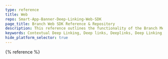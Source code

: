 ```yaml
---
type: reference
title: Web
repo: Smart-App-Banner-Deep-Linking-Web-SDK
page_title: Branch Web SDK Reference & Repository
description: This reference outlines the functionality of the Branch Metrics Deep Linking Web SDK, and how to easily incorporate it into a website.
keywords: Contextual Deep Linking, Deep links, Deeplinks, Deep Linking, Deeplinking, Deferred Deep Linking, Deferred Deeplinking, Google App Indexing, Google App Invites, Apple Universal Links, Apple Spotlight Search, Facebook App Links, AppLinks, Deepviews, Deep views,references, API Reference, repository, Web SDK, Javascript
hide_platform_selector: true
---
```


{% reference %}
